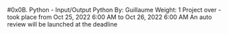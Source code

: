 #0x0B. Python - Input/Output
Python
 By: Guillaume
 Weight: 1
 Project over - took place from Oct 25, 2022 6:00 AM to Oct 26, 2022 6:00 AM
 An auto review will be launched at the deadline
